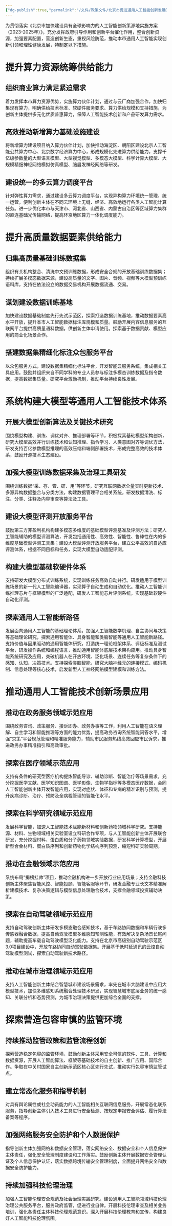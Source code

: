 ```yaml
---
{"dg-publish":true,"permalink":"/文件/政策文件/北京市促进通用人工智能创新发展的若干措施/"}
---
```


为贯彻落实《北京市加快建设具有全球影响力的人工智能创新策源地实施方案（2023-2025年）》，充分发挥政府引导作用和创新平台催化作用，整合创新资源，加强要素配置，营造创新生态，重视风险防范，推动本市通用人工智能实现创新引领和理性健康发展，特制定以下措施。

# 提升算力资源统筹供给能力

## 组织商业算力满足紧迫需求

着力发挥本市算力资源优势，实施算力伙伴计划，通过与云厂商加强合作，加快归集现有算力，明确供给技术标准、软硬件服务要求、算力供给规模和支持措施，为创新主体提供多元化优质普惠算力，保障人工智能技术创新和产品研发算力需求。

## 高效推动新增算力基础设施建设

将新增算力建设项目纳入算力伙伴计划，加快推动海淀区、朝阳区建设北京人工智能公共算力中心、北京数字经济算力中心，形成规模化先进算力供给能力，支撑千亿级参数量的大型语言模型、大型视觉模型、多模态大模型、科学计算大模型、大规模精细神经网络模拟仿真模型、脑启发神经网络等研发。

## 建设统一的多云算力调度平台

针对弹性算力需求，通过建设多云算力调度平台，实现异构算力环境统一管理、统一运营，便利创新主体在不同云环境上无缝、经济、高效地运行各类人工智能计算任务。进一步优化本市与天津市、河北省、山西省、内蒙古自治区等区域算力集群的直连基础光传输网络，提高环京地区算力一体化调度能力。

# 提升高质量数据要素供给能力

## 归集高质量基础训练数据集

组织有关机构整合、清洗中文预训练数据，形成安全合规的开放基础训练数据集；持续扩展多模态数据来源，建设高质量的文字、图片、音频、视频等大模型预训练语料库，支持在依法设立的数据交易机构开展数据流通、交易。

## 谋划建设数据训练基地

加快建设数据基础制度先行先试示范区，探索打造数据训练基地，推动数据要素高水平开放，提升本市人工智能数据标注库规模和质量。鼓励开展内容信息服务的互联网平台提供高质量语料数据，供创新主体申请使用。探索基于数据贡献、模型应用的商业化场景合作。

## 搭建数据集精细化标注众包服务平台

以众包服务方式，建设数据集精细化标注平台，开发智能云服务系统，集成相关工具应用。鼓励并组织来自不同学科的专业人员参与标注多模态训练数据及指令数据，提高数据集质量。研究平台激励机制，推动平台持续良性发展。

# 系统构建大模型等通用人工智能技术体系

## 开展大模型创新算法及关键技术研究

围绕模型构建、训练、调优对齐、推理部署等环节，积极探索基础模型架构创新，研究大模型高效并行训练技术和认知推理、指令学习、人类意图对齐等调优方法，研发支持百亿参数模型推理的高效压缩和端侧部署技术，形成完整高效的技术体系，鼓励开源技术生态建设。

## 加强大模型训练数据采集及治理工具研发

围绕训练数据“采、存、管、研、用”等环节，研究互联网数据全量实时更新技术、多源异构数据整合与分类方法，构建数据管理平台相关系统，研发数据清洗、标注、分类、注释及内容审查等算法及工具。

## 建设大模型评测开放服务平台

鼓励第三方非盈利机构构建多模态多维度的基础模型评测基准及评测方法；研究人工智能辅助的模型评测算法，开发包括通用性、高效性、智能性、鲁棒性在内的多维度基础模型评测工具集；建设大模型评测开放服务平台，建立公平高效的自适应评测体系，根据不同目标和任务，实现大模型自动适配评测。

## 构建大模型基础软硬件体系

支持研发大模型分布式训练系统，实现训练任务高效自动并行。研发适用于模型训练场景的新一代人工智能编译器，实现算子自动生成和自动优化。推动人工智能训练推理芯片与框架模型的广泛适配，研发人工智能芯片评测系统，实现基础软硬件自动化评测。

## 探索通用人工智能新路径

发展面向通用人工智能的基础理论体系，加强人工智能数学机理、自主协同与决策等基础理论研究，探索通用智能体、具身智能和类脑智能等通用人工智能新路径。支持价值与因果驱动的通用智能体研究，打造统一理论框架体系、评级标准及测试平台，研发操作系统和编程语言，推动通用智能体底层技术架构应用。推动具身智能系统研究及应用，突破机器人在开放环境、泛化场景、连续任务等复杂条件下的感知、认知、决策技术。支持探索类脑智能，研究大脑神经元的连接模式、编码机制、信息处理等核心技术，启发新型人工神经网络模型建模和训练方法。

# 推动通用人工智能技术创新场景应用

## 推动在政务服务领域示范应用

围绕政务咨询、政策服务、接诉即办、政务办事等工作，利用人工智能在语义理解、自主学习和智能推理等方面的能力优势，提高政务咨询系统智能问答水平，增强“京策”平台规范管理和精准服务能力，辅助市民服务热线高效回应市民诉求，推进政务办事精准指引和高效审批。

## 探索在医疗领域示范应用

支持有条件的研究型医疗机构提炼智能导诊、辅助诊断、智能治疗等场景需求，充分挖掘医学文献、医学知识图谱、医学影像、生物学指标等多模态医疗数据，会同人工智能创新主体开发智能应用，实现对症状、体征和专病的精准识别与预测，提升疾病诊断、治疗、预防及全病程管理的智能化水平。

## 探索在科学研究领域示范应用

发展科学智能，加速人工智能技术赋能新材料和创新药物领域科学研究。支持能源、材料、生物领域相关实验室设立科研合作专项，与人工智能创新主体开展联合研发，充分挖掘材料、蛋白质和分子药物领域实验数据，研发科学计算模型，开展新型合金材料、蛋白质序列和创新药物化学结构序列预测，缩短科研实验周期。

## 推动在金融领域示范应用

系统布局“揭榜挂帅”项目，推动金融机构进一步开放行业应用场景；支持金融科技创新主体聚焦智能风控、智能投顾、智能客服等环节，研发金融专业长文本精准解析建模技术、复杂决策逻辑与模型信息处理融合技术，支撑金融领域投资辅助决策。

## 探索在自动驾驶领域示范应用

支持自动驾驶创新主体研发多模态融合感知技术，基于车路协同数据和车辆行驶多传感器融合数据，提高自动驾驶模型多维感知预测性能，有效解决复杂场景长尾问题，辅助提高车载自动驾驶模型泛化能力。支持在北京市高级别自动驾驶示范区3.0项目建设中，开放车路协同自动驾驶数据集。开展基于低时延通讯的云控自动驾驶模型测试，探索自动驾驶新技术路径。

## 推动在城市治理领域示范应用

支持人工智能创新主体结合智慧城市建设场景需求，率先在城市大脑建设中应用大模型技术，加快多维感知系统融合处理技术研发，实现智慧城市底层业务的统一感知、关联分析和态势预测，为城市治理决策提供更加综合全面的支撑。

# 探索营造包容审慎的监管环境

## 持续推动监管政策和监管流程创新

探索营造稳定包容的监管环境，鼓励创新主体采用安全可信的软件、工具、计算和数据资源，开展人工智能算法、框架等基础技术的自主创新、推广应用、国际合作。争取在中关村国家自主创新示范区核心区先行先试，推动实行包容审慎监管试点。

## 建立常态化服务和指导机制

对具有舆论属性或社会动员能力的人工智能相关互联网信息服务，开展常态化联系服务，指导创新主体引入技术工具进行安全检测、按规定申报安全评估、履行算法备案等程序。

## 加强网络服务安全防护和个人数据保护

指导创新主体加强网络和数据安全管理，落实网络安全、数据安全和个人信息保护主体责任，强化安全管理制度建设和工作落实。鼓励创新主体开展数据安全管理认证及个人信息保护认证，落实数据跨境传输安全管理制度，全面提升网络安全和数据安全防护能力。

## 持续加强科技伦理治理

加强人工智能伦理安全规范及社会治理实践研究。建设通用人工智能领域科技伦理治理公共服务平台，服务政府监管，促进行业自律。开展科技伦理审查及相关业务培训，强化各责任主体科技伦理规范意识。深入开展科技伦理教育和宣传，构建良好人工智能科技伦理氛围。